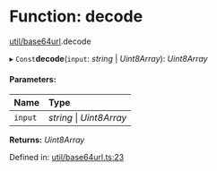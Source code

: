 # Function: decode

[util/base64url](../modules/util_base64url.md).decode

▸ `Const`**decode**(`input`: *string* \| *Uint8Array*): *Uint8Array*

#### Parameters:

Name | Type |
:------ | :------ |
`input` | *string* \| *Uint8Array* |

**Returns:** *Uint8Array*

Defined in: [util/base64url.ts:23](https://github.com/panva/jose/blob/v3.11.4/src/util/base64url.ts#L23)
